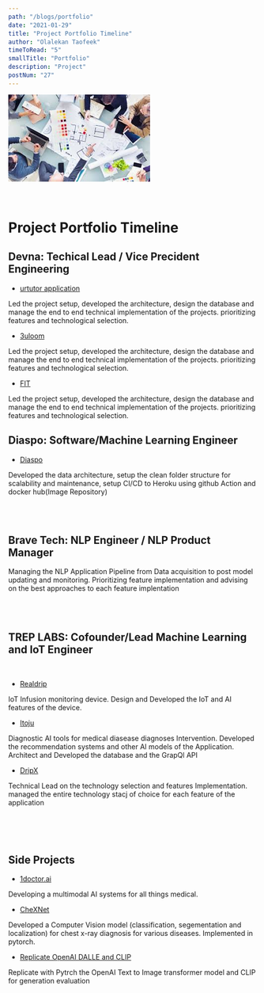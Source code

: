 ```yaml
---
path: "/blogs/portfolio"
date: "2021-01-29"
title: "Project Portfolio Timeline"
author: "Olalekan Taofeek"
timeToRead: "5"
smallTitle: "Portfolio"
description: "Project"
postNum: "27"
---
```


<img src="./cover_27.jpg"/>
<br/>
<br/>
<br/>

# Project Portfolio Timeline

## Devna: Techical Lead / Vice Precident Engineering

- <a href="https://urtutor.com/">urtutor application</a>

<p> Led the project setup, developed the architecture, design the database and manage the end to end technical implementation of the projects. prioritizing features and technological selection. </p>

- <a href="https://3uloom.com/">3uloom</a>

<p>Led the project setup, developed the architecture, design the database and manage the end to end technical implementation of the projects. prioritizing features and technological selection. </p>

- <a href="">FIT</a>

<p>Led the project setup, developed the architecture, design the database and manage the end to end technical implementation of the projects. prioritizing features and technological selection. </p>

## Diaspo: Software/Machine Learning Engineer

- <a href="https://www.diaspo.ai/">Diaspo</a>

<p>Developed the data architecture, setup the clean folder structure for scalability and maintenance, setup CI/CD to Heroku using github Action and docker hub(Image Repository) </p>

<br>
<br>

## Brave Tech: NLP Engineer / NLP Product Manager

<p>Managing the NLP Application Pipeline from Data acquisition to post model updating and monitoring. Prioritizing feature implementation and advising on the best approaches to each feature implentation </p>

<br>
<br>

## TREP LABS: Cofounder/Lead Machine Learning and IoT Engineer

<br>

- <a href="">Realdrip</a>

<p>IoT Infusion monitoring device. Design and Developed the IoT and AI features of the device.</p>

- <a href="">Itoju</a>

<p>Diagnostic AI tools for medical diasease diagnoses Intervention. Developed the recommendation systems and other AI models of the Application. Architect and Developed the database and the GrapQl API </p>

- <a href="">DripX</a>

<p>Technical Lead on the technology selection and features Implementation. managed the entire technology stacj of choice for each feature of the application </p>

<br>
<br>
<br>

## Side Projects

- <a href=""> 1doctor.ai </a>

<p>Developing a multimodal AI systems for all things medical. </p>

- <a href=""> CheXNet </a>

<p>Developed a Computer Vision model (classification, segementation and localization) for chest x-ray diagnosis for various diseases. Implemented in pytorch.</p>

- <a href=""> Replicate OpenAI DALLE and CLIP </a>

<p>Replicate with Pytrch the OpenAI Text to Image transformer model and CLIP for generation evaluation </p>
